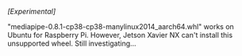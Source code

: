 *[Experimental]*

"mediapipe-0.8.1-cp38-cp38-manylinux2014_aarch64.whl" works on Ubuntu for Raspberry Pi. 
However, Jetson Xavier NX can't install this unsupported wheel. Still investigating...
